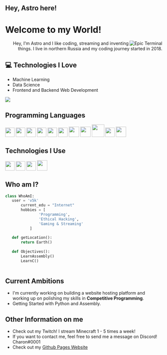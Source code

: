 ## Hey, Astro here!

<h1>Welcome to my World!</h1> 

<img src = 'https://github.com/v5k/v5k/blob/master/images/terminal.gif' alt = 'Epic Terminal' align='right'/>

<div style="text-align: right">Hey, I'm Astro and I like coding, streaming and inventing things. I live in northern Russia and my coding journey started in 2018.</div>

## :computer: Technologies I Love
* Machine Learning
* Data Science
* Frontend and Backend Web Development

<img src = "https://github-readme-stats.vercel.app/api/top-langs/?username=v5k&layout=compact">

## Programming Languages
<img src = 'https://github.com/astroclassic/astroclassic/blob/master/images/c-original.svg' width='30'/> <img src = 'https://github.com/astroclassic/astroclassic/blob/master/images/cpp.svg' width='30'/> <img src = 'https://github.com/astroclassic/astroclassic/blob/master/images/python2.png' height='30'/>  <img src = 'https://github.com/astroclassic/astroclassic/blob/master/images/html.svg' width='30'/> <img src = 'https://github.com/astroclassic/astroclassic/blob/master/images/css.svg' width='30'/> <img src = 'https://github.com/astroclassic/astroclassic/blob/master/images/js.svg' width='30'/> <img src = 'https://github.com/astroclassic/astroclassic/blob/master/images/bootstrap.svg' width='33'/> <img src = 'https://github.com/astroclassic/astroclassic/blob/master/images/dart.svg' width='33'/> <img src = 'https://github.com/astroclassic/astroclassic/blob/master/images/php.svg' width='40'/>
 <img src = 'https://github.com/astroclassic/astroclassic/blob/master/images/sql.svg' width='30'/> 
 <img src = 'https://github.com/astroclassic/astroclassic/blob/master/images/bash.png' width='33'/>
 
 ## Technologies I Use
 <img src = 'https://github.com/astroclassic/astroclassic/blob/master/images/pycharm.svg' width='30'/> <img src =  'https://github.com/astroclassic/astroclassic/blob/master/images/flask.png' width='30'/> <img src = 'https://github.com/astroclassic/astroclassic/blob/master/images/git.svg' width='30'/> <img src = 'https://github.com/astroclassic/astroclassic/blob/master/images/nodejs.svg' width='33'/>
 
 ## Who am I?
 ```python
 class WhoAmI:
 	user = 'v5k'
		current_edu = "Internet"
		hobbies = [
				'Programming',
				'Ethical Hacking',
				'Gaming & Streaming'
			]
	
	def getLocation():
		return Earth()
	
	def Objectives():
		LearnAssembly()
		LearnC()
	
 ```
 
## Current Ambitions
 * I'm currently working on building a website hosting platform and working up on polishing my skills in **Competitive Programming**.
 * Getting Started with Python and Assembly.
 
## Other Information on me
  - Check out my Twitch! I stream Minecraft 1 - 5 times a week!
  - If you want to contact me, feel free to send me a message on Discord! Charon#0001
  - Check out my [Github Pages Website](https://v5k.github.io/)
